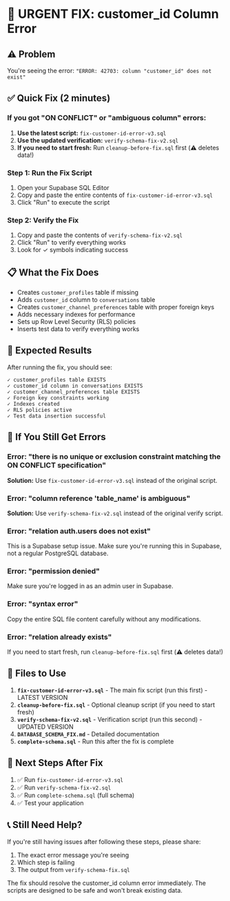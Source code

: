 # 🔧 URGENT FIX: customer_id Column Error

## ⚠️ Problem
You're seeing the error: `"ERROR: 42703: column "customer_id" does not exist"`

## ✅ Quick Fix (2 minutes)

### If you got "ON CONFLICT" or "ambiguous column" errors:
1. **Use the latest script:** `fix-customer-id-error-v3.sql`
2. **Use the updated verification:** `verify-schema-fix-v2.sql`
3. **If you need to start fresh:** Run `cleanup-before-fix.sql` first (⚠️ deletes data!)

### Step 1: Run the Fix Script
1. Open your Supabase SQL Editor
2. Copy and paste the entire contents of `fix-customer-id-error-v3.sql`
3. Click "Run" to execute the script

### Step 2: Verify the Fix
1. Copy and paste the contents of `verify-schema-fix-v2.sql` 
2. Click "Run" to verify everything works
3. Look for ✓ symbols indicating success

## 📋 What the Fix Does
- Creates `customer_profiles` table if missing
- Adds `customer_id` column to `conversations` table
- Creates `customer_channel_preferences` table with proper foreign keys
- Adds necessary indexes for performance
- Sets up Row Level Security (RLS) policies
- Inserts test data to verify everything works

## 🎯 Expected Results
After running the fix, you should see:
```
✓ customer_profiles table EXISTS
✓ customer_id column in conversations EXISTS  
✓ customer_channel_preferences table EXISTS
✓ Foreign key constraints working
✓ Indexes created
✓ RLS policies active
✓ Test data insertion successful
```

## 🚨 If You Still Get Errors

### Error: "there is no unique or exclusion constraint matching the ON CONFLICT specification"
**Solution:** Use `fix-customer-id-error-v3.sql` instead of the original script.

### Error: "column reference 'table_name' is ambiguous"
**Solution:** Use `verify-schema-fix-v2.sql` instead of the original verify script.

### Error: "relation auth.users does not exist"
This is a Supabase setup issue. Make sure you're running this in Supabase, not a regular PostgreSQL database.

### Error: "permission denied"
Make sure you're logged in as an admin user in Supabase.

### Error: "syntax error"
Copy the entire SQL file content carefully without any modifications.

### Error: "relation already exists"
If you need to start fresh, run `cleanup-before-fix.sql` first (⚠️ deletes data!)

## 📖 Files to Use

1. **`fix-customer-id-error-v3.sql`** - The main fix script (run this first) - LATEST VERSION
2. **`cleanup-before-fix.sql`** - Optional cleanup script (if you need to start fresh)
3. **`verify-schema-fix-v2.sql`** - Verification script (run this second) - UPDATED VERSION
4. **`DATABASE_SCHEMA_FIX.md`** - Detailed documentation
5. **`complete-schema.sql`** - Run this after the fix is complete

## 🔄 Next Steps After Fix
1. ✅ Run `fix-customer-id-error-v3.sql`
2. ✅ Run `verify-schema-fix-v2.sql`
3. ✅ Run `complete-schema.sql` (full schema)
4. ✅ Test your application

## 📞 Still Need Help?
If you're still having issues after following these steps, please share:
1. The exact error message you're seeing
2. Which step is failing
3. The output from `verify-schema-fix.sql`

The fix should resolve the customer_id column error immediately. The scripts are designed to be safe and won't break existing data.